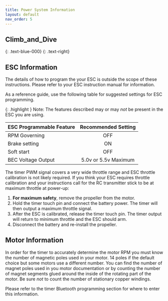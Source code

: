 ```yaml
---
title: Power System Information
layout: default
nav_order: 5
---
```


## **Climb_and_Dive** ##
{: .text-blue-000}
{: .text-right}

## ESC Information ##

The details of how to program the your ESC is outside the scope of these instructions.  Please refer to your ESC instruction manual for information.

As a reference guide, use the following table for suggested settings for ESC programming.

{: .highlight }
Note: The features described may or may *not* be present in the ESC you are using.

| ESC Programmable Feature | Recommended Setting |
| --- | :---: |
| RPM Governing | OFF |
| Brake setting | ON |
| Soft start | OFF |
| BEC Voltage Output | 5.0v or 5.5v Maximum |


The timer PWM signal covers a very wide throttle range and ESC throttle calibration is not likely required.  If you think your ESC requires throttle calibration and your instructions call for the RC transmitter stick to be at maximum throttle at power-up:

1. **For maximum safety**, remove the propeller from the motor.
2. Hold the timer touch pin and connect the battery power.  The timer will then output a maximum throttle signal.
3. After the ESC is calibrated, release the timer touch pin.  The timer output will return to minimum throttle and the ESC should arm.
4. Disconnect the battery and re-install the propeller.

## Motor Information ##

In order for the timer to accurately determine the motor RPM you must know the number of magnetic poles used in your motor.  14 poles if the default choice but some motors use a different number.  You can find the number of magnet poles used in you motor documentation or by counting the number of magnet segments glued around the inside of the rotating part of the motor.  Be sure *not* to count the number of stationary copper windings.

Please refer to the timer Bluetooth programming section for where to enter this information.
